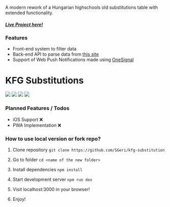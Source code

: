 A modern rework of a Hungarian highschools old substitutions table with extended functionality.

##### [Live Project here!](https://kfg.huroc.com)

### Features

- Front-end system to filter data
- Back-end API to parse data from [this site](https://apps.karinthy.hu/helyettesites/)
- Support of Web Push Notifications made using [OneSignal](https://onesignal.com)

# KFG Substitutions

![](https://img.shields.io/github/stars/SGeri/kfg-substitution) ![](https://img.shields.io/github/issues/SGeri/kfg-substitution) ![](https://img.shields.io/github/forks/SGeri/kfg-substitution) ![](https://img.shields.io/github/license/SGeri/kfg-substitution)

### Planned Features / Todos

- iOS Support ❌
- PWA Implementation ❌

### How to use local version or fork repo?

1. Clone repository
   `git clone https://github.com/SGeri/kfg-substitution`

2. Go to folder
   `cd <name of the new folder>`

3. Install dependencies
   `npm install`

4. Start development server
   `npm run dev`

5. Visit localhost:3000 in your browser!

6. Enjoy!
